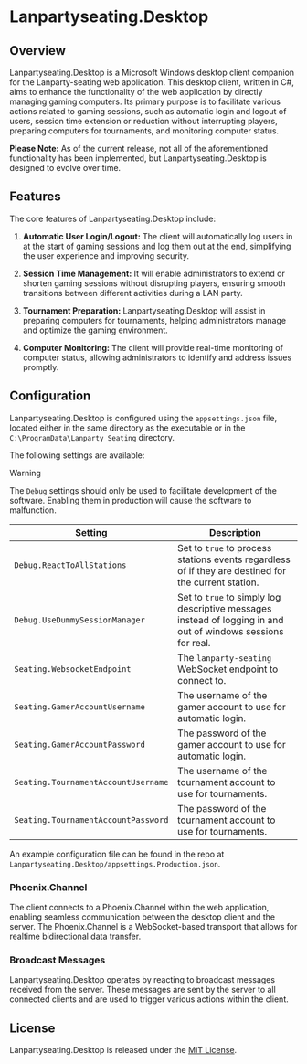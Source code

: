﻿# Lanpartyseating.Desktop

## Overview

Lanpartyseating.Desktop is a Microsoft Windows desktop client companion for the Lanparty-seating web application. This
desktop client, written in C#, aims to enhance the functionality of the web application by directly managing gaming
computers. Its primary purpose is to facilitate various actions related to gaming sessions, such as automatic login and
logout of users, session time extension or reduction without interrupting players, preparing computers for tournaments,
and monitoring computer status.

**Please Note:** As of the current release, not all of the aforementioned functionality has been implemented, but
Lanpartyseating.Desktop is designed to evolve over time.

## Features

The core features of Lanpartyseating.Desktop include:

1. **Automatic User Login/Logout:** The client will automatically log users in at the start of gaming sessions and log
   them out at the end, simplifying the user experience and improving security.

2. **Session Time Management:** It will enable administrators to extend or shorten gaming sessions without disrupting
   players, ensuring smooth transitions between different activities during a LAN party.

3. **Tournament Preparation:** Lanpartyseating.Desktop will assist in preparing computers for tournaments, helping
   administrators manage and optimize the gaming environment.

4. **Computer Monitoring:** The client will provide real-time monitoring of computer status, allowing administrators to
   identify and address issues promptly.

## Configuration

Lanpartyseating.Desktop is configured using the `appsettings.json` file, located either in the same directory as the
executable or in the `C:\ProgramData\Lanparty Seating` directory.

The following settings are available:

> [!WARNING]
> The `Debug` settings should only be used to facilitate development of the software. Enabling them in production will cause the software to malfunction.

| Setting                             | Description                                                                                                  |
|-------------------------------------|--------------------------------------------------------------------------------------------------------------|
| `Debug.ReactToAllStations`          | Set to `true` to process stations events regardless of if they are destined for the current station.         |
| `Debug.UseDummySessionManager`      | Set to `true` to simply log descriptive messages instead of logging in and out of windows sessions for real. |
| `Seating.WebsocketEndpoint`         | The `lanparty-seating` WebSocket endpoint to connect to.                                                     |
| `Seating.GamerAccountUsername`      | The username of the gamer account to use for automatic login.                                                |
| `Seating.GamerAccountPassword`      | The password of the gamer account to use for automatic login.                                                |
| `Seating.TournamentAccountUsername` | The username of the tournament account to use for tournaments.                                               |
| `Seating.TournamentAccountPassword` | The password of the tournament account to use for tournaments.                                               |

An example configuration file can be found in the repo at `Lanpartyseating.Desktop/appsettings.Production.json`.

### Phoenix.Channel

The client connects to a Phoenix.Channel within the web application, enabling seamless communication between the desktop
client and the server. The Phoenix.Channel is a WebSocket-based transport that allows for realtime bidirectional data
transfer.

### Broadcast Messages

Lanpartyseating.Desktop operates by reacting to broadcast messages received from the server. These messages are sent by
the server to all connected clients and are used to trigger various actions within the client.

## License

Lanpartyseating.Desktop is released under the [MIT License](https://opensource.org/licenses/MIT).